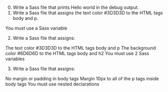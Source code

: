 0. Write a Sass file that prints Hello world in the debug output.
1. Write a Sass file that assigns the text color #3D3D3D to the HTML tags body and p.

You must use a Sass variable

2. Write a Sass file that assigns:

The text color #3D3D3D to the HTML tags body and p
The background color #6D6D6D to the HTML tags body and h2
You must use 2 Sass variables

3. Write a Sass file that assigns:

No margin or padding in body tags
Margin 10px to all of the p tags inside body tags
You must use nested declarations
